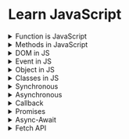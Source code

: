 # **Learn JavaScript**
<details>
<summary>Function is JavaScript</summary>
<br>
A JavaScript function is a block of code designed to perform a particular task. A JavaScript function is executed when "something" invokes it (calls it).

+ Function Used for reduced the redundancy.

**Define Function:**
```js
function functionName(){
    //do some work
}

//Example
function myFunction() {
    console.log("Welcome to CodeMod.");
    console.log("We are learning JS");
}
myFunction();
```
```js
function functionName(param1,param2..){
    //do some work
}

//Example
let message = "My name is Shakil."
function withParameter(message){
    console.log(message);
}
withParameter(message);
```
**Function Call:**
```js
functionName();
```
</details>

<details>
<summary>Methods in JavaScript</summary>
<br>

+ forEach
+ Map
+ **Filter:** Creates a new array of elements that give true for a condition/filter.
  Eg: all Even elements
+ **Reduce:** Performs some operations & reduces the array to a single value. It returns that single value.
</details>

<details>

  <summary>DOM in JS</summary>

  When a web page is loaded, the browser creates a Document Object Model (DOM) of the page.

  ### **DOM Manipulation:**
  ---
  Inside the DOM tree there are 3 types of nodes are available:

  + Text nodes
  + Comment nodes
  + Elements node
  </br>**DOM Tree Representation**
  + <code>document</code>
    + <code>Root Element(html)</code>
      + <code>Element(head)</code>
        + <code>Element(title)</code>
      + <code>Element(body)</code>
        + <code>Element(h1)</code>
        + <code>Element(a)</code>
        + <code>Element(p)</code>
  </br>
  + #### **Elements:**
    + Selecting with ID
      ```js
      document.getElementById("IdName");
      ```
    + Selecting with Class
      ```js
      document.getElementById("ClassName");
      ```
    + Selecting with Query Selector
      ```js
      document.querySelector("myId/myClass/tag");
      //return first element

      document.querySelectorAll("myId/myClass/tag");
      //return a NodeList
      ```
  + #### **Properties:**
    Using the DOM properties we can get and set the values of elements.
    + <code>**tagName:**</code> return tag for element nodes
      ```js
      let ele = document.querySelector("h1");
      console.log(ele.tagName);
      ```
    + <code>**innerText:**</code> returns the text content of the element and all its children.
    + <code>**innerHTML:**</code> The Element property innerHTML gets or sets the HTML contained within the element. It returns the plain text or HTML contents in the element.
      + Get the HTML content of an elements:
          ```js
          let myhtml = document.getElementById("myId").innerHTML;
          ```
      + Change the HTML content of an element:
          ```js
          document.getElementById("myId").innerHTML = "I have changed!";
          ```
      + Delete the HTML content of a element:
          ```js
          document.getElementById("myId").innerHTML = "";
          ```
    + <code>**textContent:**</code> returns textual content even for hidden elements.
  + **Attributes:**
    + <code>node.style:</code> The style property returns the values of an element's style attribute.
      ```js
      //Change the color of <p> tag text.
      let elements = document.querySelector("p");
      elements.style.color = "red";

      //Change the background color
      document.querySelector("div").style.background="red";

      //Access by ID 
      document.getElementById("btn").style.background="green";
      ```
    + <code>node.classList.add():</code> Used to add the CSS attribute class into any node.
      ```js
      let myP = document.querySelector('.myP');
      myP.classList.add("newClass");
      ```
  + **Create Element:**
    + <code>node.createElement(ele):</code> Create new element inside any node in JS.
      ```js
      let newHeading = document.createElement("h1");
      newHeading.innerHTML = "Hi, This is Prepend";
      ```
  + **Insert Elements:**
    + <code>node.append(el):</code>Add the element at the end of node inside any element.
      ```js
      //Add new button inside the div
      let div = document.querySelector("div");
      div.append(newBtn);
      ```
    + <code>node.prepend(el):</code>Add the element at the start of node inside any element.
      ```js
      //Add heading inside the body
      let newHeading = document.createElement("h1");
      newHeading.innerHTML = "Hi, This is Prepend";

      document.querySelector("body").prepend(newHeading);
      ```
    + <code>node.before(el):</code> Add the element before any node
      ```js
      //---Add element at the before of any node 
      let newBtn = document.createElement("button");
      newBtn.innerText = "Add Before!";

      document.querySelector("div").before(newBtn);
      ```
    + <code>node.after(el):</code> Add the element after any node
      ```js
      //---Add element at the after of any node 
      let newBtn = document.createElement("button");
      newBtn.innerText = "Add After!";

      document.querySelector("div").after(newBtn);
      ```
  + **Delete Element:**
    + <code>node.remove(el):</code> Used to remove any node into the javascript.
      ```js
      let pRem = document.querySelector("div");
      pRem.remove();
      ```
</details>

<details>
<summary>Event in JS</summary>

  The change in the state of an object is known as an Event. Events are fired to notify code of "interesting changes" that may affect code execution.

  + Mouse Events (click, double click etc.)
  + Keyboard events (keypress, keyup, keydown)
  + Form events (submit etc).
  + Print event & many more

  ### **Sepecial Point:**
  ---
  + When using inline event handling (define directly into the HTML) and a JavaScript event handler for the same event, the JavaScript event handler will take precedence and be executed. 
### **Event Handling:**
---
+ <code>onclick():</code> The onclick() event handler in JavaScript is used to execute code or functions when a user clicks on a specified HTML element.
  ```js
  //--Handling by JS
  let btn1 = document.querySelector('#btn1');
  btn1.onclick = () => {
      console.log("Button was clicked.");
  };

  //--Method 2 inside HTML
  <button onclick="alert('Button was clicked');">Click me!</button>
  ```
+ <code>ondbclick():</code> This event handler is triggered when a user double-clicks on a specified HTML element.
  ```js
  <button id="myButton" ondblclick="alert('Button was clicked')">Double-click me</button>
  ```
+ <code>onmouseover():</code> This event handler is triggered when the mouse pointer enters the area of a specified HTML element.
  ```js
  let box = document.querySelector('.box');
  box.onmouseover = () => {
      console.log("You are inside div.")
  };

  //--Method 2 inside HTML
  <div onmouseover="console.log('You are inside div')">This is a div area box</div>
  ```
### **Event Object:**
---
It is a special object that has deails about the event. All event handlers have access to the Event Object's properties and methods.
```js
node.event = (e) => {
  //handle here
}

//Example
let btn = document.querySelector("#btn");

btn.onclick = (evt) => {
  console.log(evt);
  console.log(evt.type);
  console.log(evt.target);
  console.log(evt.clientX, event.clientY);
}
```

### **Event Listeners:**
---
Event listeners in JavaScript are used to respond to events that occur on HTML elements, such as user interactions like clicks, keypresses, or mouse movements.
+ <code>addEventListner:</code>The addEventListener method is used to attach an event handler function to an HTML element. It takes two main arguments: the type of the event (e.g., 'click', 'keydown', 'mouseover') and the function to be executed when the event occurs.
  ```js
  let btn1 = document.querySelector("#btn1");

  btn1.addEventListener("click", () => {
    console.log("Button 1 was clicked");
  })
  ```
+ <code>Event Object:</code>When an event occurs, a special object called the "event object" is created. It contains information about the event, such as the type of the event, the target element, and any additional data related to the event.
  ```js
  let btn1 = document.querySelector("#btn1");

  btn1.addEventListener("click", (evt) => {
    console.log(evt);
    console.log(evt.type);
    console.log(evt.target);
  })
  ```
+ <code>removeEventListner:</code>You can remove an event listener using the removeEventListener method. It requires the same arguments as addEventListener: the type of the event and the function reference.
  ```js
  element.removeEventListener('click', myEventHandler);
  ```
</details>

<details>
<summary>Object in JS</summary>

A JavaScript object is an entity having state and behavior (properties and method). JS objects have a special property called prototype.
```js
//Simple object example in js
let person = {
  name: "John",
  age: 30,
  job: "Developer"
};
console.log(person.name);
```
Function inside the object
```js
const myObject = {
    //--Function written method-1
    objFunc() {
        console.log("This is object function.");
    },
    //--Function written method-2
    objFunc2: function () {
        console.log("This is another object function.");
    },
};
console.log(myObject.objFunc());
console.log(myObject.objFunc2());
```
### **Prototype:**
In JavaScript, we can use one object's functions/ methods/ properties in another object by setting it as a prototype.
If objects & prototype have same method, that time object's method will be used.
```js
firstObject.__proto__ == secondObject;
```
</details>

<details>
<summary>Classes in JS</summary>

Class is a program-code template for creating objects. Those objects will have some state (variables) & some behaviour (functions) inside it.
```js
//Structure
class MyClass {
  constructor() {...}
  myMethod() {...}
}

let myObj = new MyClass();
```
Example:
```js
class ToyotaCar {
    start() {
        console.log("Car Start");
    }
    stop() {
        console.log("Car Stop")
    }
}
let fortuner = new ToyotaCar();
console.log(fortuner.start());
```

### **Inheritance:**
---
+ Inheritance is passing down properties & methods from parent class to child class.
+ If child & Parent have same method, childs method will be used.
  ```js
  //Syntax
  class Parent {

  }

  class Child extends Parent {

  }
  ```
  Example:

  ```js
  class Person {
    eat() {
      console.log("Eat");
    }

    slppe() {
      console.log("Sleep");
    }
  }
  //Inherite 
  class Engineer extends Person {
    work() {
      console.log("Solve problems");
    }
  }
  let shakilObj = new Engineer();
  console.log(shakilObj.eat());
  console.log(shakilObj.work());
  ```

### **Super Keyword:**
---
The super keyword is used to call the constructor of its parent class to access the parent's properties and methods.
</details>

<details>
<summary>Synchronous</summary>

Synchronous means the code runs in a particular sequence of instructions given in the program. Each instruction waits for the previous instruction to complete its execution.
```js
console.log("Print One");
console.log("Print Two");
console.log("Print Three");
```
</details>
<details>
<summary>Asynchronous</summary>
Due to synchronous programming, sometimes imp instructions get blocked due to some previous instructions, which causes a delay in the UI. Asynchronous code execution allows to execute next instructions immediately and doesn't block the flow.

```js
console.log("Print One");
console.log("Print Two");

setTimeout(() => {
  console.log("Hello");
}, 4000);

console.log("Print Three");
```
</details>

<details>
<summary>Callback</summary>
A callback is a function passed as an argument to another function.

```js
function myCalculator(num1, num2, callback){
    let sum = num1 + num2;
    if(callback) callback(sum);
}
function myDisplay(result){
    console.log(result);
}
myCalculator(5,6, myDisplay);
```

### **Callback Hell/Nested Callback**
---
In Callback Hell, Nested callbacks stacked below one another forming a pyramid structure. This style of programming becomes difficult to understand & manage.

```js
function getData(dataId,getNextData){
    setTimeout(() => {
        console.log("Data",dataId);
        if (getNextData) getNextData();
    },2000)
}
getData(1, () => {
    getData(2);
});
```
</details>

<details>
<summary>Promises</summary>

Promise is for "eventual" completion of task of  task. It is an object in JS. It is a solution to callback hell. It resolve & reject are callbacks provided by JS.
```js

let myPromise = new Promise((resolve, reject) => {
  // Perform asynchronous operation
  if (operationIsSuccessful) {
    resolve(result);
  } else {
    reject(error);
  }
});

```
There are three states in Promise:
+ **Pending:** This is the initial state. The promise is neither fulfilled nor rejected. It is waiting for the asynchronous operation to complete.
+ **Fulfilled/Resolved:** The asynchronous operation completed successfully, and the promise is fulfilled. Any associated data with the successful operation is passed to the fulfillment handler.
+ **Rejected:** The asynchronous operation encountered an error or was unsuccessful, and the promise is rejected. Any reason or error associated with the failure is passed to the rejection handler.

**Used of Promise**
--
+ <code>**promise.then():** </code> This method is used to attach callbacks that will be invoked when the Promise is fulfilled. 
  ```js
  function getPromise(){
    return new Promise((resolve, reject) => {
        console.log("I am a Promise");
        resolve("Success");
    });
  };

  let promise = getPromise();
  promise.then(() => {
      console.log("Promise is fullfilled");
  });
  ```
+ <code>**promise.catch():**</code> The catch() method is used to attach a callback that will be invoked only if the Promise is rejected. 
  ```js
  const getPromise2 = () => {
    return new Promise((resolve, reject) => {
        console.log("I am a Promise to check catch.");
        reject("Error occured");
    });
  };
  let promise2 = getPromise2();
  promise2.catch(() => {
      console.log("Promise is rejected");
  });
  ```
### **Promise Chain:**
---
Promise chaining is a technique in JavaScript that involves chaining multiple promises together to handle asynchronous operations in a sequential and organized manner. 
```js
function asyFunc1() {
    return new Promise((resolve, reject) =>{
        setTimeout(() => {
            console.log("Data 1");
            resolve("Success");
        }, 2000)
    });
};

function asyFunc2() {
    return new Promise((resolve, reject) =>{
        setTimeout(() => {
            console.log("Data 2");
            resolve("Success");
        }, 2000)
    });
};
console.log("Fetching Data1");
let promise1 = asyFunc1();
promise1.then(() => {
    console.log("Fetching Data2");
    let promise2 = asyFunc2();
    promise2.then(() => {});
    
})
```
Another Example:
```js
//---Chain of Promise-------
function getData(dataId) {
    return new Promise((resolve, reject) => {
        setTimeout(() => {
            console.log("Data ",dataId);
            resolve("Success");
        }, 2000);
    });
};

console.log("Getting Data 1...");
getData(1)
.then((res) => {
    console.log("Getting Data 2...");
    return getData(2);
})
.then((res) =>{
    console.log("Getting Data 3...");
    return getData(3);
})
.then((res) => {
    console.log(res);
});
```
</details>

<details>
<summary>Async-Await</summary>
async function always returns a promise. and await puses the execution of its surrounding async function until the promise is settled.

```js
function getData(dataId) {
    return new Promise((resolve, reject) => {
        setTimeout(() => {
            console.log("Data ",dataId);
            resolve("Success");
        },2000);
    });
}
//.....Async-Await......
async function getAllData() {
    console.log("Getting Data 1");
    await getData(1);
    console.log("Getting Data 2");
    await getData(2);
    console.log("Getting Data 3");
    await getData(3);
}
getAllData();
```
### **IIFE:**
---
IIFE stands for "Immediately Invoked Function Expression." It is a JavaScript design pattern that involves defining and invoking a function immediately after its creation. After following this method we need to call any function.

```js
(function() {
  // Your code here
})();
```
Example:

```js
(async function() {
    console.log("Getting Data 1");
    await getData(1);
    console.log("Getting Data 2");
    await getData(2);
    console.log("Getting Data 3");
    await getData(3);
})();
```
</details>

<details>
<summary>Fetch API</summary>

+ The Fetch API provides an interface for fetching (sending/receiving) responses. 
+ It uses Request and Response object. 
+ The Fetch() method is used to fetch a resource (data).
+ API stands for Appplication Programming Interface.

**Syntax:**
```js
let promise = fetch(url,[options])
```
### **Understanding Terms:**
---
+ AJAX is Asynchronous JS & XML
+ JSON is JavaScript Object Notation
+ json() method: returns a second promise that resolves with the result of parsing the response body text as JSON. (input is JSON, output is JS object).

### **Requests & Response**
---
**Request:** A request is an action performed by a client to obtain or send data to a server. It is typically initiated by the client when it needs to retrieve information from a server or when it wants to send data to the server.
+ <code>HTTP Verb:</code> The HTTP method or verb indicates the type of operation the client wants to perform. Common HTTP methods include GET (retrieve data), POST (send data to be processed), PUT (update data), DELETE (remove data), and others.
+ <code>URL:</code> The URL specifies the address of the resource on the server that the client wants to interact with. It includes the protocol (e.g., "https://"), domain, path, and possibly query parameters.
+ <code>Headers:</code> Headers provide additional information about the request, such as the type of data the client can accept (Accept header), the format of the data it is sending (Content-Type header), and other metadata.
+ <code>Body:</code> For certain HTTP methods like POST or PUT, the client may include a message body in the request to send data to the server. The body can contain various types of data, such as JSON, form data, or binary content.

</details>
